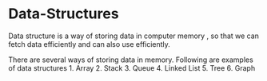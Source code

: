 # Data-Structures

Data structure is a way of storing data in computer memory , so that we can fetch data efficiently and can also use efficiently.

There are several ways of storing data in memory. Following are examples of data structures
         1. Array
         2. Stack
         3. Queue
         4. Linked List
         5. Tree
         6. Graph
         
